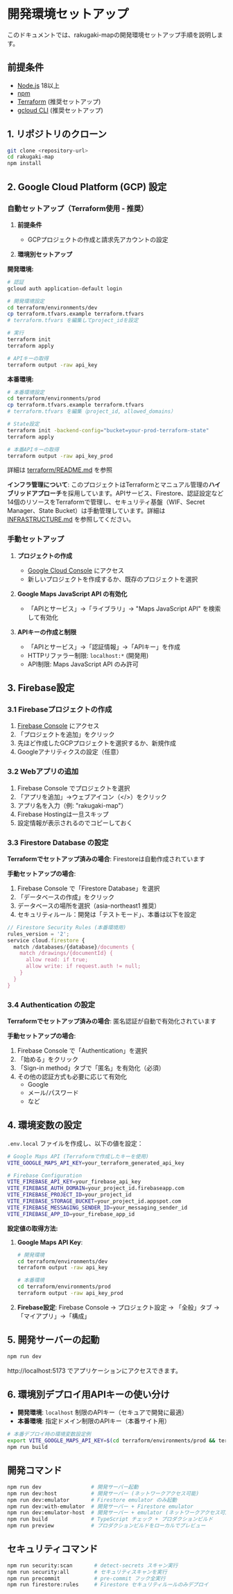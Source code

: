 # 開発環境セットアップ

このドキュメントでは、rakugaki-mapの開発環境セットアップ手順を説明します。

## 前提条件

- [Node.js](https://nodejs.org/) 18以上
- [npm](https://www.npmjs.com/)
- [Terraform](https://www.terraform.io/downloads) (推奨セットアップ)
- [gcloud CLI](https://cloud.google.com/sdk/docs/install) (推奨セットアップ)

## 1. リポジトリのクローン

```bash
git clone <repository-url>
cd rakugaki-map
npm install
```

## 2. Google Cloud Platform (GCP) 設定

### 自動セットアップ（Terraform使用 - 推奨）

1. **前提条件**
   - GCPプロジェクトの作成と請求先アカウントの設定

2. **環境別セットアップ**

**開発環境:**
```bash
# 認証
gcloud auth application-default login

# 開発環境設定
cd terraform/environments/dev
cp terraform.tfvars.example terraform.tfvars
# terraform.tfvars を編集してproject_idを設定

# 実行
terraform init
terraform apply

# APIキーの取得
terraform output -raw api_key
```

**本番環境:**
```bash
# 本番環境設定
cd terraform/environments/prod
cp terraform.tfvars.example terraform.tfvars
# terraform.tfvars を編集（project_id, allowed_domains）

# State設定
terraform init -backend-config="bucket=your-prod-terraform-state"
terraform apply

# 本番APIキーの取得
terraform output -raw api_key_prod
```

詳細は [terraform/README.md](terraform/README.md) を参照

**インフラ管理について**: このプロジェクトはTerraformとマニュアル管理の**ハイブリッドアプローチ**を採用しています。APIサービス、Firestore、認証設定など14個のリソースをTerraformで管理し、セキュリティ基盤（WIF、Secret Manager、State Bucket）は手動管理しています。詳細は [INFRASTRUCTURE.md](INFRASTRUCTURE.md) を参照してください。

### 手動セットアップ

1. **プロジェクトの作成**
   - [Google Cloud Console](https://console.cloud.google.com/) にアクセス
   - 新しいプロジェクトを作成するか、既存のプロジェクトを選択

2. **Google Maps JavaScript API の有効化**
   - 「APIとサービス」→「ライブラリ」→ "Maps JavaScript API" を検索して有効化

3. **APIキーの作成と制限**
   - 「APIとサービス」→「認証情報」→「APIキー」を作成
   - HTTPリファラー制限: `localhost:*` (開発用)
   - API制限: Maps JavaScript API のみ許可

## 3. Firebase設定

### 3.1 Firebaseプロジェクトの作成

1. [Firebase Console](https://console.firebase.google.com/) にアクセス
2. 「プロジェクトを追加」をクリック
3. 先ほど作成したGCPプロジェクトを選択するか、新規作成
4. Googleアナリティクスの設定（任意）

### 3.2 Webアプリの追加

1. Firebase Console でプロジェクトを選択
2. 「アプリを追加」→ウェブアイコン（</>）をクリック
3. アプリ名を入力（例: "rakugaki-map"）
4. Firebase Hostingは一旦スキップ
5. 設定情報が表示されるのでコピーしておく

### 3.3 Firestore Database の設定

**Terraformでセットアップ済みの場合**: Firestoreは自動作成されています

**手動セットアップの場合**:
1. Firebase Console で「Firestore Database」を選択
2. 「データベースの作成」をクリック
3. データベースの場所を選択（asia-northeast1 推奨）
4. セキュリティルール：開発は「テストモード」、本番は以下を設定

```javascript
// Firestore Security Rules (本番環境用)
rules_version = '2';
service cloud.firestore {
  match /databases/{database}/documents {
    match /drawings/{documentId} {
      allow read: if true;
      allow write: if request.auth != null;
    }
  }
}
```

### 3.4 Authentication の設定

**Terraformでセットアップ済みの場合**: 匿名認証が自動で有効化されています

**手動セットアップの場合**:
1. Firebase Console で「Authentication」を選択
2. 「始める」をクリック
3. 「Sign-in method」タブで「匿名」を有効化（必須）
4. その他の認証方式も必要に応じて有効化
   - Google
   - メール/パスワード
   - など

## 4. 環境変数の設定

`.env.local` ファイルを作成し、以下の値を設定：

```bash
# Google Maps API (Terraformで作成したキーを使用)
VITE_GOOGLE_MAPS_API_KEY=your_terraform_generated_api_key

# Firebase Configuration
VITE_FIREBASE_API_KEY=your_firebase_api_key
VITE_FIREBASE_AUTH_DOMAIN=your_project_id.firebaseapp.com
VITE_FIREBASE_PROJECT_ID=your_project_id
VITE_FIREBASE_STORAGE_BUCKET=your_project_id.appspot.com
VITE_FIREBASE_MESSAGING_SENDER_ID=your_messaging_sender_id
VITE_FIREBASE_APP_ID=your_firebase_app_id
```

**設定値の取得方法:**

1. **Google Maps API Key**:
   ```bash
   # 開発環境
   cd terraform/environments/dev
   terraform output -raw api_key

   # 本番環境
   cd terraform/environments/prod
   terraform output -raw api_key_prod
   ```

2. **Firebase設定**: Firebase Console → プロジェクト設定 → 「全般」タブ → 「マイアプリ」→「構成」

## 5. 開発サーバーの起動

```bash
npm run dev
```

http://localhost:5173 でアプリケーションにアクセスできます。

## 6. 環境別デプロイ用APIキーの使い分け

- **開発環境**: `localhost` 制限のAPIキー（セキュアで開発に最適）
- **本番環境**: 指定ドメイン制限のAPIキー（本番サイト用）

```bash
# 本番デプロイ時の環境変数設定例
export VITE_GOOGLE_MAPS_API_KEY=$(cd terraform/environments/prod && terraform output -raw api_key_prod)
npm run build
```

## 開発コマンド

```bash
npm run dev                # 開発サーバー起動
npm run dev:host           # 開発サーバー (ネットワークアクセス可能)
npm run dev:emulator       # Firestore emulator のみ起動
npm run dev:with-emulator  # 開発サーバー + Firestore emulator
npm run dev:emulator-host  # 開発サーバー + emulator (ネットワークアクセス可能)
npm run build              # TypeScript チェック + プロダクションビルド
npm run preview            # プロダクションビルドをローカルでプレビュー
```

## セキュリティコマンド

```bash
npm run security:scan       # detect-secrets スキャン実行
npm run security:all        # セキュリティスキャンを実行
npm run precommit           # pre-commit フック全実行
npm run firestore:rules     # Firestore セキュリティルールのみデプロイ
```
